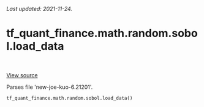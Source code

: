 <!--
This file is generated by a tool. Do not edit directly.
For open-source contributions the docs will be updated automatically.
-->

*Last updated: 2021-11-24.*

<div itemscope itemtype="http://developers.google.com/ReferenceObject">
<meta itemprop="name" content="tf_quant_finance.math.random.sobol.load_data" />
<meta itemprop="path" content="Stable" />
</div>

# tf_quant_finance.math.random.sobol.load_data

<!-- Insert buttons and diff -->

<table class="tfo-notebook-buttons tfo-api" align="left">
</table>

<a target="_blank" href="https://github.com/google/tf-quant-finance/blob/master/tf_quant_finance/math/random_ops/sobol/sobol_impl.py">View source</a>



Parses file 'new-joe-kuo-6.21201'.

```python
tf_quant_finance.math.random.sobol.load_data()
```



<!-- Placeholder for "Used in" -->
